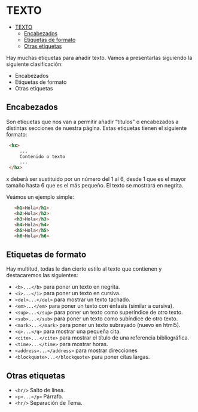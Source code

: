 # TEXTO

- [TEXTO](#texto)
  - [Encabezados](#encabezados)
  - [Etiquetas de formato](#etiquetas-de-formato)
  - [Otras etiquetas](#otras-etiquetas)

Hay muchas etiquetas para añadir texto. Vamos a presentarlas siguiendo la siguiente clasificación:

- Encabezados
- Etiquetas de formato
- Otras etiquetas 

## Encabezados

Son etiquetas que nos van a permitir añadir “títulos” o encabezados a distintas secciones de nuestra página. Estas etiquetas tienen el siguiente formato:

```html
 <hx>
     ...
     Contenido o texto
     ...
 </hx>
 ```

x deberá ser sustituido por un número del 1 al 6, desde 1 que es el mayor tamaño hasta 6 que es el más pequeño. El texto se mostrará en negrita.

Veámos un ejemplo simple:

```html
   <h1>Hola</h1>
   <h2>Hola</h2>
   <h3>Hola</h3>
   <h4>Hola</h4>
   <h5>Hola</h5>
   <h6>Hola</h6>
```
## Etiquetas de formato

Hay multitud, todas le dan cierto estilo al texto que contienen y destacaremos las siguientes:

- `<b>...</b>` para poner un texto en negrita.
- `<i>...</i>` para poner un texto en cursiva.
- `<del>...</del>` para mostrar un texto tachado.
- `<em>...</em>` para poner un texto con énfasis (similar a cursiva).
- `<sup>...</sup>` para poner un texto como superíndice de otro texto.
- `<sub>...</sub>` para poner un texto como subíndice de otro texto.
- `<mark>...</mark>` para poner un texto subrayado (nuevo en html5).
- `<q>...</q>` para mostrar una pequeña cita.
- `<cite>...</cite>` para mostrar el título de una referencia bibliográfica.
- `<time>...</time>` para mostrar horas.
- `<address>...</address>` para mostrar direcciones
- `<blockquote>...</blockquote>` para poner citas largas.

## Otras etiquetas

- `<br/>` Salto de línea.
- `<p>...</p>` Párrafo.
- `<hr/>` Separación de Tema.